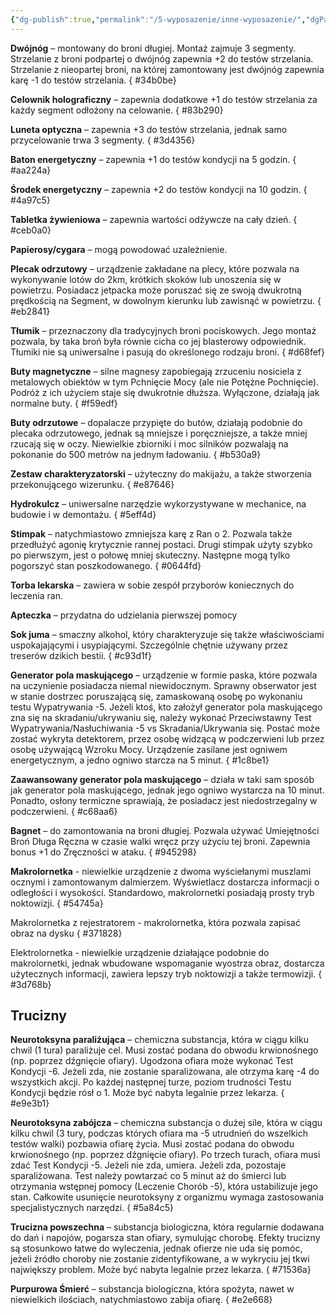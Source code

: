 ```yaml
---
{"dg-publish":true,"permalink":"/5-wyposazenie/inne-wyposazenie/","dgPassFrontmatter":true}
---
```


**Dwójnóg** – montowany do broni długiej. Montaż zajmuje 3 segmenty. Strzelanie z broni podpartej o dwójnóg zapewnia +2 do testów strzelania. Strzelanie z nieopartej broni, na której zamontowany jest dwójnóg zapewnia karę -1 do testów strzelania.
{ #34b0be}


**Celownik holograficzny** – zapewnia dodatkowe +1 do testów strzelania za każdy segment odłożony na celowanie.
{ #83b290}


**Luneta optyczna** – zapewnia +3 do testów strzelania, jednak samo przycelowanie trwa 3 segmenty.
{ #3d4356}


**Baton energetyczny** – zapewnia +1 do testów kondycji na 5 godzin.
{ #aa224a}


**Środek energetyczny** – zapewnia +2 do testów kondycji na 10 godzin.
{ #4a97c5}


**Tabletka żywieniowa** – zapewnia wartości odżywcze na cały dzień.
{ #ceb0a0}


**Papierosy/cygara** – mogą powodować uzależnienie.

**Plecak odrzutowy** – urządzenie zakładane na plecy, które pozwala na wykonywanie lotów do 2km, krótkich skoków lub unoszenia się w powietrzu. Posiadacz jetpacka może poruszać się ze swoją dwukrotną prędkością na Segment, w dowolnym kierunku lub zawisnąć w powietrzu.
{ #eb2841}


**Tłumik** – przeznaczony dla tradycyjnych broni pociskowych. Jego montaż pozwala, by taka broń była równie cicha co jej blasterowy odpowiednik. Tłumiki nie są uniwersalne i pasują do określonego rodzaju broni.
{ #d68fef}


**Buty magnetyczne** – silne magnesy zapobiegają zrzuceniu nosiciela z metalowych obiektów w tym Pchnięcie Mocy (ale nie Potężne Pochnięcie). Podróż z ich użyciem staje się dwukrotnie dłuższa. Wyłączone, działają jak normalne buty.
{ #f59edf}


**Buty odrzutowe** – dopalacze przypięte do butów, działają podobnie do plecaka odrzutowego, jednak są mniejsze i poręczniejsze, a także mniej rzucają się w oczy. Niewielkie zbiorniki i moc silników pozwalają na pokonanie do 500 metrów na jednym ładowaniu.
{ #b530a9}


**Zestaw charakteryzatorski** – użyteczny do makijażu, a także stworzenia przekonującego wizerunku.
{ #e87646}


**Hydrokulcz** – uniwersalne narzędzie wykorzystywane w mechanice, na budowie i w demontażu.
{ #5eff4d}


**Stimpak** – natychmiastowo zmniejsza karę z Ran o 2. Pozwala także przedłużyć agonię krytycznie rannej postaci. Drugi stimpak użyty szybko po pierwszym, jest o połowę mniej skuteczny. Następne mogą tylko pogorszyć stan poszkodowanego.
{ #0644fd}


**Torba lekarska** – zawiera w sobie zespół przyborów koniecznych do leczenia ran.

**Apteczka** – przydatna do udzielania pierwszej pomocy

**Sok juma** – smaczny alkohol, który charakteryzuje się także właściwościami uspokajającymi i usypiającymi. Szczególnie chętnie używany przez treserów dzikich bestii.
{ #c93d1f}


**Generator pola maskującego** – urządzenie w formie paska, które pozwala na uczynienie posiadacza niemal niewidocznym. Sprawny obserwator jest w stanie dostrzec poruszającą się, zamaskowaną osobę po wykonaniu testu Wypatrywania -5. Jeżeli ktoś, kto założył generator pola maskującego zna się na skradaniu/ukrywaniu się, należy wykonać Przeciwstawny Test Wypatrywania/Nasłuchiwania -5 vs Skradania/Ukrywania się. Postać może zostać wykryta detektorem, przez osobę widzącą w podczerwieni lub przez osobę używającą Wzroku Mocy. Urządzenie zasilane jest ogniwem energetycznym, a jedno ogniwo starcza na 5 minut.
{ #1c8be1}


**Zaawansowany generator pola maskującego** – działa w taki sam sposób jak generator pola maskującego, jednak jego ogniwo wystarcza na 10 minut. Ponadto, osłony termiczne sprawiają, że posiadacz jest niedostrzegalny w podczerwieni.
{ #c68aa6}


**Bagnet** – do zamontowania na broni długiej. Pozwala używać Umiejętności Broń Długa Ręczna w czasie walki wręcz przy użyciu tej broni. Zapewnia bonus +1 do Zręczności w ataku.
{ #945298}


**Makrolornetka** - niewielkie urządzenie z dwoma wyściełanymi muszlami ocznymi i zamontowanym dalmierzem. Wyświetlacz dostarcza informacji o odległości i wysokości. Standardowo, makrolornetki posiadają prosty tryb noktowizji.
{ #54745a}


Makrolornetka z rejestratorem - makrolornetka, która pozwala zapisać obraz na dysku
{ #371828}


Elektrolornetka - niewielkie urządzenie działające podobnie do makrolornetki, jednak wbudowane wspomaganie wyostrza obraz, dostarcza użytecznych informacji, zawiera lepszy tryb noktowizji a także termowizji.
{ #3d768b}


## Trucizny
**Neurotoksyna paraliżująca** – chemiczna substancja, która w ciągu kilku chwil (1 tura) paraliżuje cel. Musi zostać podana do obwodu krwionośnego (np. poprzez dźgnięcie ofiary). Ugodzona ofiara może wykonać Test Kondycji -6. Jeżeli zda, nie zostanie sparaliżowana, ale otrzyma karę -4 do wszystkich akcji. Po każdej następnej turze, poziom trudności Testu Kondycji będzie rósł o 1. Może być nabyta legalnie przez lekarza.
{ #e9e3b1}


**Neurotoksyna zabójcza** – chemiczna substancja o dużej sile, która w ciągu kilku chwil (3 tury, podczas których ofiara ma -5 utrudnień do wszelkich testów walki) pozbawia ofiarę życia. Musi zostać podana do obwodu krwionośnego (np. poprzez dźgnięcie ofiary). Po trzech turach, ofiara musi zdać Test Kondycji -5. Jeżeli nie zda, umiera. Jeżeli zda, pozostaje sparaliżowana. Test należy powtarzać co 5 minut aż do śmierci lub otrzymania wstępnej pomocy (Leczenie Chorób -5), która ustabilizuje jego stan. Całkowite usunięcie neurotoksyny z organizmu wymaga zastosowania specjalistycznych narzędzi.
{ #5a84c5}


**Trucizna powszechna** – substancja biologiczna, która regularnie dodawana do dań i napojów, pogarsza stan ofiary, symulując chorobę. Efekty trucizny są stosunkowo łatwe do wyleczenia, jednak ofierze nie uda się pomóc, jeżeli źródło choroby nie zostanie zidentyfikowane, a w wykryciu jej tkwi największy problem. Może być nabyta legalnie przez lekarza.
{ #71536a}


**Purpurowa Śmierć** – substancja biologiczna, która spożyta, nawet w niewielkich ilościach, natychmiastowo zabija ofiarę.
{ #e2e668}
